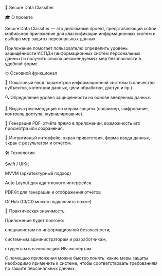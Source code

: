 📱 Secure Data Classifier

🎓 О проекте

Secure Data Classifier — это дипломный проект, представляющий собой мобильное приложение для классификации информационных систем и выбора мер защиты персональных данных.

Приложение помогает пользователю определить уровень защищённости ИСПДн (информационных систем персональных данных) и получить список рекомендуемых мер безопасности в удобной форме.



⚙️ Основной функционал

📝 Пошаговый ввод параметров информационной системы (количество субъектов, категории данных, цели обработки, доступ и пр.).

🔍 Определение уровня защищённости на основе введённых данных.

📑 Выдача рекомендаций по мерам защиты (например, шифрование, контроль доступа, журналирование).

📄 Генерация PDF-отчёта прямо в приложении, возможность его просмотра или сохранения.

🎨 Интуитивный интерфейс: экран приветствия, форма ввода данных, экран с результатом и отчётом.



🛠 Технологии

Swift / UIKit

MVVM (архитектурный подход)

Auto Layout для адаптивного интерфейса

PDFKit для генерации и отображения отчётов

GitHub (CI/CD можно подключить позже)



🔐 Практическая значимость

Приложение будет полезно:

специалистам по информационной безопасности,

системным администраторам и разработчикам,

студентам и начинающим ИБ-экспертам.

С помощью приложения можно быстро понять: какие меры защиты необходимо применить к системе, чтобы соответствовать требованиям по защите персональных данных.
